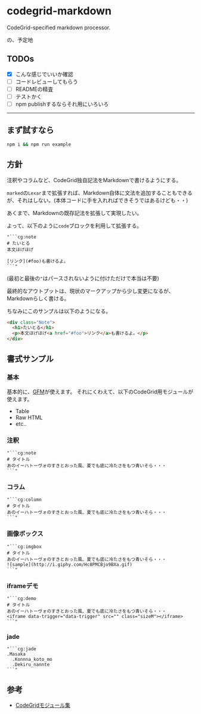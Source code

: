 # codegrid-markdown
CodeGrid-specified markdown processor.

の、予定地

## TODOs
- [x] こんな感じでいいか確認
- [ ] コードレビューしてもらう
- [ ] READMEの精査
- [ ] テストかく
- [ ] npm publishするならそれ用にいろいろ

- - -

## まず試すなら
```sh
npm i && npm run example
```

## 方針
注釈やコラムなど、CodeGrid独自記法をMarkdownで書けるようにする。

`marked`の`Lexar`まで拡張すれば、Markdown自体に文法を追加することもできるが、それはしない。(本体コードに手を入れればできそうではあるけども・・)

あくまで、Markdownの既存記法を拡張して実現したい。

よって、以下のように`code`ブロックを利用して拡張する。

```
"```cg:note
# たいとる
本文ほげほげ

[リンク](#foo)も書けるよ。
```"
```
(最初と最後の`"`はパースされないように付けただけで本当は不要)

最終的なアウトプットは、現状のマークアップから少し変更になるが、Markdownらしく書ける。

ちなみにこのサンプルは以下のようになる。

```html
<div class="Note">
  <h1>たいとる</h1>
  <p>本文ほげほげ<a href="#foo">リンク</a>も書けるよ。</p>
</div>
```


## 書式サンプル
### 基本
基本的に、[GFM](https://help.github.com/articles/github-flavored-markdown)が使えます。
それにくわえて、以下のCodeGrid用モジュールが使えます。

- Table
- Raw HTML
- etc..

### 注釈
```
"```cg:note
# タイトル
あのイーハトーヴォのすきとおった風、夏でも底に冷たさをもつ青いそら・・・
```"
```

### コラム
```
"```cg:column
# タイトル
あのイーハトーヴォのすきとおった風、夏でも底に冷たさをもつ青いそら・・・
```"
```

### 画像ボックス
```
"```cg:imgbox
# タイトル
あのイーハトーヴォのすきとおった風、夏でも底に冷たさをもつ青いそら・・・
![sample](http://i.giphy.com/Hc8PMCBjo9BXa.gif)
```"
```

### iframeデモ
```
"```cg:demo
# タイトル
あのイーハトーヴォのすきとおった風、夏でも底に冷たさをもつ青いそら・・・
<iframe data-trigger="data-trigger" src="" class="sizeM"></iframe>
```"
```

### jade
```
"```cg:jade
.Masaka
  .Konnna_koto_mo
  .Dekiru_nannte
```"
```

## 参考
- [CodeGridモジュール集](https://staging-codegrid.herokuapp.com/entry/jade-samples)
